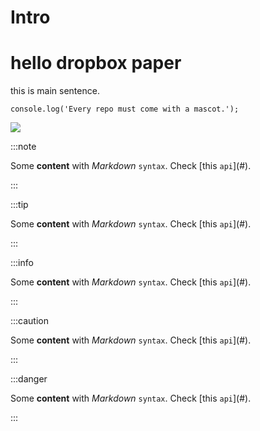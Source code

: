 # Intro

# hello dropbox paper

this is main sentence.


    console.log('Every repo must come with a mascot.');


![](https://paper-attachments.dropbox.com/s_461551FCC4A3646FE9F506D0A47429A59DA7D253956CEFE782B9151853D5376E_1657868812524_image.png)


:::note

Some **content** with _Markdown_ `syntax`. Check \[this `api`\](#).

:::

:::tip

Some **content** with _Markdown_ `syntax`. Check \[this `api`\](#).

:::

:::info

Some **content** with _Markdown_ `syntax`. Check \[this `api`\](#).

:::

:::caution

Some **content** with _Markdown_ `syntax`. Check \[this `api`\](#).

:::

:::danger

Some **content** with _Markdown_ `syntax`. Check \[this `api`\](#).

:::



